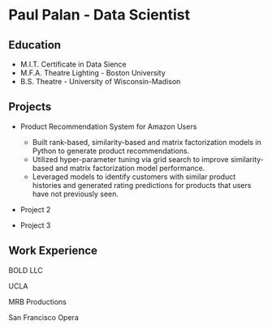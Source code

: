 # Paul Palan - Data Scientist

## Education
- M.I.T. Certificate in Data Sience
- M.F.A. Theatre Lighting - Boston University
- B.S. Theatre - University of Wisconsin-Madison

## Projects
- Product Recommendation System for Amazon Users
  - Built rank-based, similarity-based and matrix factorization models in Python to generate product recommendations.
  - Utilized hyper-parameter tuning via grid search to improve similarity-based and matrix factorization model performance.
  - Leveraged models to identify customers with similar product histories and generated rating predictions for products that users have not previously seen.

- Project 2
- Project 3

## Work Experience
BOLD LLC

UCLA

MRB Productions

San Francisco Opera

